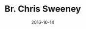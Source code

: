 ---
title: Br. Chris Sweeney 
date : 2016-10-14
contentful:
  contentype: interview
  entry_id : 15rH7HJzbQA6qQCE4AIA84 
exists : br-chris-sweeney 
template : post.html 
--- 